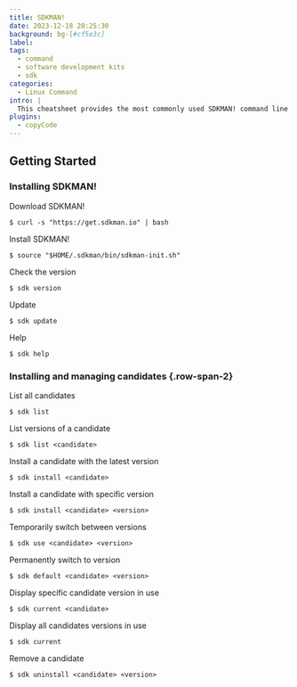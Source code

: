 ```yaml
---
title: SDKMAN!
date: 2023-12-18 20:25:30
background: bg-[#cf5e3c]
label:
tags:
  - command
  - software development kits
  - sdk
categories:
  - Linux Command
intro: |
  This cheatsheet provides the most commonly used SDKMAN! command line instructions
plugins:
  - copyCode
---
```


## Getting Started

### Installing SDKMAN!

Download SDKMAN!

```shell script
$ curl -s "https://get.sdkman.io" | bash
```

Install SDKMAN!

```shell script
$ source "$HOME/.sdkman/bin/sdkman-init.sh"
```

Check the version

```shell script
$ sdk version
```

Update

```shell script
$ sdk update
```

Help

```shell script
$ sdk help
```

### Installing and managing candidates {.row-span-2}

List all candidates

```shell script
$ sdk list
```

List versions of a candidate

```shell script
$ sdk list <candidate>
```

Install a candidate with the latest version

```shell script
$ sdk install <candidate>
```

Install a candidate with specific version

```shell script
$ sdk install <candidate> <version>
```

Temporarily switch between versions

```shell script
$ sdk use <candidate> <version>
```

Permanently switch to version

```shell script
$ sdk default <candidate> <version>
```

Display specific candidate version in use

```shell script
$ sdk current <candidate>
```

Display all candidates versions in use

```shell script
$ sdk current
```

Remove a candidate

```shell script
$ sdk uninstall <candidate> <version>
```
